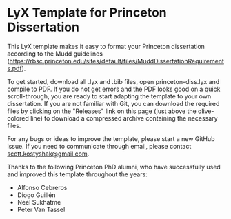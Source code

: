 # LyX Template for Princeton Dissertation

This LyX template makes it easy to format your Princeton dissertation according to the Mudd guidelines (https://rbsc.princeton.edu/sites/default/files/MuddDissertationRequirements.pdf).

To get started, download all .lyx and .bib files, open princeton-diss.lyx and compile to PDF. If you do not get errors and the PDF looks good on a quick scroll-through, you are ready to start adapting the template to your own dissertation. If you are not familiar with Git, you can download the required files by clicking on the "Releases" link on this page (just above the olive-colored line) to download a compressed archive containing the necessary files.

For any bugs or ideas to improve the template, please start a new GitHub issue. If you need to communicate through email, please contact scott.kostyshak@gmail.com.

Thanks to the following Princeton PhD alumni, who have successfully used and improved this template throughout the years:

- Alfonso Cebreros
- Diogo Guillén
- Neel Sukhatme
- Peter Van Tassel
